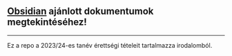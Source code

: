## [Obsidian](https://obsidian.md/) ajánlott dokumentumok megtekintéséhez!
---
Ez a repo a 2023/24-es tanév érettségi tételeit tartalmazza irodalomból.